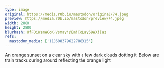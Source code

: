 ```yaml
---
type: image
original: https://media.r0b.io/mastodon/original/74.jpeg
preview: https://media.r0b.io/mastodon/preview/74.jpeg
width: 2880
height: 2880
blurhash: UfFOiWsmWCoK~Vsmayj@Emj[oLay59WXj[az
refs:
  mastodon_media: ['111608379622788315']
---
```


An orange sunset on a clear sky with a few dark clouds dotting it. Below are train tracks curing around reflecting the orange light
